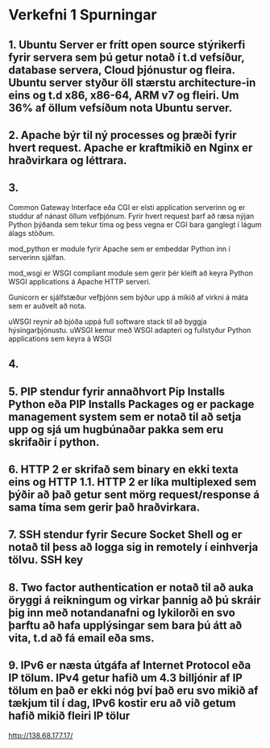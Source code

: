# Verkefni 1 Spurningar

## 1. Ubuntu Server er frítt open source stýrikerfi fyrir servera sem þú getur notað í t.d vefsíður, database servera, Cloud þjónustur og fleira. Ubuntu server styður öll stærstu architecture-in eins og t.d  x86, x86-64, ARM v7 og fleiri. Um 36% af öllum vefsíðum nota Ubuntu server.

## 2. Apache býr til ný processes og þræði fyrir hvert request. Apache er kraftmikið en Nginx er hraðvirkara og léttrara.

## 3.
Common Gateway Interface eða CGI er elsti application serverinn og er studdur af nánast öllum vefþjónum. Fyrir hvert request þarf að ræsa nýjan Python þýðanda sem tekur tíma og þess vegna er CGI bara ganglegt í lágum álags stöðum.

mod_python er module fyrir Apache sem er embeddar Python inn í serverinn sjálfan.

mod_wsgi er WSGI compliant module sem gerir þér kleift að keyra Python WSGI applications á Apache HTTP serveri.

Gunicorn er sjálfstæður vefþjónn sem býður upp á mikið af virkni á máta sem er auðvelt að nota.

uWSGI reynir að bjóða uppá full software stack til að byggja hýsingarþjónustu. uWSGI kemur með WSGI adapteri og fullstyður Python applications sem keyra á WSGI



## 4.

## 5. PIP stendur fyrir annaðhvort Pip Installs Python eða PIP Installs Packages og er package management system sem er notað til að setja upp og sjá um hugbúnaðar pakka sem eru skrifaðir í python.

## 6. HTTP 2 er skrifað sem binary en ekki texta eins og HTTP 1.1. HTTP 2 er líka multiplexed sem þýðir að það getur sent mörg request/response á sama tíma sem gerir það hraðvirkara.

## 7. SSH stendur fyrir Secure Socket Shell og er notað til þess að logga sig in remotely í einhverja tölvu. SSH key

## 8. Two factor authentication er notað til að auka öryggi á reikningum og virkar þannig að þú skráir þig inn með notandanafni og lykilorði en svo þarftu að hafa upplýsingar sem bara þú átt að vita, t.d að fá email eða sms.

## 9. IPv6 er næsta útgáfa af Internet Protocol eða IP tölum. IPv4 getur hafið um 4.3 billjónir af IP tölum en það er ekki nóg því það eru svo mikið af tækjum til í dag, IPv6 kostir eru að við getum hafið mikið fleiri IP tölur
http://138.68.177.17/
